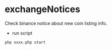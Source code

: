 # exchangeNotices

Check binance notice about new coin listing info.

* run script
```
php xxxx.php start

```
